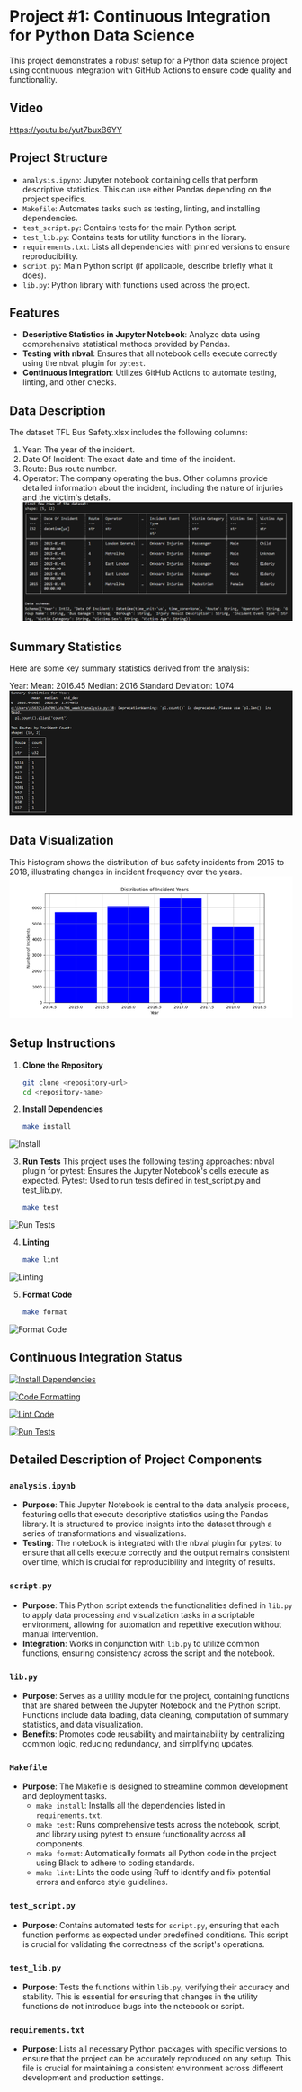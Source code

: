 # Project #1: Continuous Integration for Python Data Science

This project demonstrates a robust setup for a Python data science project using continuous integration with GitHub Actions to ensure code quality and functionality.

## Video
https://youtu.be/yut7buxB6YY

## Project Structure

- `analysis.ipynb`: Jupyter notebook containing cells that perform descriptive statistics. This can use either Pandas depending on the project specifics.
- `Makefile`: Automates tasks such as testing, linting, and installing dependencies.
- `test_script.py`: Contains tests for the main Python script.
- `test_lib.py`: Contains tests for utility functions in the library.
- `requirements.txt`: Lists all dependencies with pinned versions to ensure reproducibility.
- `script.py`: Main Python script (if applicable, describe briefly what it does).
- `lib.py`: Python library with functions used across the project.

## Features

- **Descriptive Statistics in Jupyter Notebook**: Analyze data using comprehensive statistical methods provided by Pandas.
- **Testing with nbval**: Ensures that all notebook cells execute correctly using the `nbval` plugin for `pytest`.
- **Continuous Integration**: Utilizes GitHub Actions to automate testing, linting, and other checks.


## Data Description

The dataset TFL Bus Safety.xlsx includes the following columns:

1. Year: The year of the incident.
2. Date Of Incident: The exact date and time of the incident.
3. Route: Bus route number.
4. Operator: The company operating the bus.
Other columns provide detailed information about the incident, including the nature of injuries and the victim's details.
![Data Description](Description.png)

## Summary Statistics
Here are some key summary statistics derived from the analysis:

Year:
Mean: 2016.45
Median: 2016
Standard Deviation: 1.074
![Summary Statistics](summary.png)

## Data Visualization
This histogram shows the distribution of bus safety incidents from 2015 to 2018, illustrating changes in incident frequency over the years.
![Distribution of Incident Years](visualization.png)


## Setup Instructions

1. **Clone the Repository**
   ```bash
   git clone <repository-url>
   cd <repository-name>

2. **Install Dependencies**
   ```bash
   make install
![Install](install.png "Install")

3. **Run Tests**
This project uses the following testing approaches:
nbval plugin for pytest: Ensures the Jupyter Notebook's cells execute as expected.
Pytest: Used to run tests defined in test_script.py and test_lib.py.
   ```bash
   make test
![Run Tests](test.png "Run Tests")

4. **Linting**
   ```bash
   make lint
![Linting](lint.png "Linting")

5. **Format Code**
   ```bash
   make format
![Format Code](format.png "Format Code")

## Continuous Integration Status
[![Install Dependencies](https://github.com/iikikk/Python_DS_Project/actions/workflows/install.yml/badge.svg)](https://github.com/iikikk/Python_DS_Project/actions/workflows/install.yml)

[![Code Formatting](https://github.com/iikikk/Python_DS_Project/actions/workflows/format.yml/badge.svg)](https://github.com/iikikk/Python_DS_Project/actions/workflows/format.yml)

[![Lint Code](https://github.com/iikikk/Python_DS_Project/actions/workflows/lint.yml/badge.svg)](https://github.com/iikikk/Python_DS_Project/actions/workflows/lint.yml)

[![Run Tests](https://github.com/iikikk/Python_DS_Project/actions/workflows/test.yml/badge.svg)](https://github.com/iikikk/Python_DS_Project/actions/workflows/test.yml)

## Detailed Description of Project Components

### `analysis.ipynb`
- **Purpose**: This Jupyter Notebook is central to the data analysis process, featuring cells that execute descriptive statistics using the Pandas library. It is structured to provide insights into the dataset through a series of transformations and visualizations.
- **Testing**: The notebook is integrated with the nbval plugin for pytest to ensure that all cells execute correctly and the output remains consistent over time, which is crucial for reproducibility and integrity of results.

### `script.py`
- **Purpose**: This Python script extends the functionalities defined in `lib.py` to apply data processing and visualization tasks in a scriptable environment, allowing for automation and repetitive execution without manual intervention.
- **Integration**: Works in conjunction with `lib.py` to utilize common functions, ensuring consistency across the script and the notebook.

### `lib.py`
- **Purpose**: Serves as a utility module for the project, containing functions that are shared between the Jupyter Notebook and the Python script. Functions include data loading, data cleaning, computation of summary statistics, and data visualization.
- **Benefits**: Promotes code reusability and maintainability by centralizing common logic, reducing redundancy, and simplifying updates.

### `Makefile`
- **Purpose**: The Makefile is designed to streamline common development and deployment tasks.
  - `make install`: Installs all the dependencies listed in `requirements.txt`.
  - `make test`: Runs comprehensive tests across the notebook, script, and library using pytest to ensure functionality across all components.
  - `make format`: Automatically formats all Python code in the project using Black to adhere to coding standards.
  - `make lint`: Lints the code using Ruff to identify and fix potential errors and enforce style guidelines.

### `test_script.py`
- **Purpose**: Contains automated tests for `script.py`, ensuring that each function performs as expected under predefined conditions. This script is crucial for validating the correctness of the script's operations.

### `test_lib.py`
- **Purpose**: Tests the functions within `lib.py`, verifying their accuracy and stability. This is essential for ensuring that changes in the utility functions do not introduce bugs into the notebook or script.

### `requirements.txt`
- **Purpose**: Lists all necessary Python packages with specific versions to ensure that the project can be accurately reproduced on any setup. This file is crucial for maintaining a consistent environment across different development and production settings.
